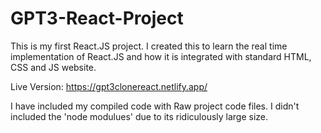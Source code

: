 # GPT3-React-Project
 
This is my first React.JS project. I created this to learn the real time implementation of React.JS and how it is integrated with standard HTML, CSS and JS website.

Live Version: https://gpt3clonereact.netlify.app/

I have included my compiled code with Raw project code files. I didn't included the 'node modulues' due to its ridiculously large size.
